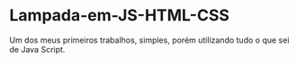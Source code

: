 # Lampada-em-JS-HTML-CSS
Um dos meus primeiros trabalhos, simples, porém utilizando tudo o que sei de Java Script. 
